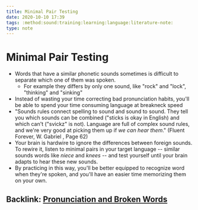 ```yaml
---
title: Minimal Pair Testing
date: 2020-10-10 17:39
tags: :method:sound:training:learning:language:literature-note:
type: note
---
```


# Minimal Pair Testing  #

* Words that have a similar phonetic sounds sometimes is difficult to separate which one of them was spoken.
  * For example they differs by only one sound, like "rock" and "lock", "thinking" and "sinking"
* Instead of wasting your time correcting bad pronunciation habits, you'll be able to spend your time consuming language
  at breakneck speed
* "Sounds rules connect spelling to sound and sound to sound. They tell you which sounds can be combined ("sticks is
  okay in English) and which can't ("svickz" is not). Language are full of complex sound rules, and we're very good at
  picking them up if *we can hear them*." (Fluent Forever, W. Gabriel , Page 62)
* Your brain is hardwire to ignore the differences between foreign sounds. To rewire it, listen to minimal pairs in your
  target language -- similar sounds words like *niece* and *knees* -- and test yourself until your brain adapts to hear
  these new sounds.
* By practicing in this way, you'll be better equipped to recognize word when they're spoken, and you'll have an easier
  time memorizing them on your own.

Backlink: [Pronunciation and Broken Words](20201010172915-pronunciation_and_broken_words.md)
----
